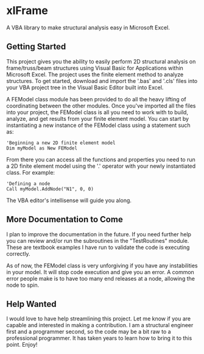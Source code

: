 # xlFrame
A VBA library to make structural analysis easy in Microsoft Excel.

## Getting Started
This project gives you the ability to easily perform 2D structural analysis on frame/truss/beam structures using Visual Basic for Applications within Microsoft Excel. The project uses the finite element method to analyze structures. To get started, download and import the '.bas' and '.cls' files into your VBA project tree in the Visual Basic Editor built into Excel.

A FEModel class module has been provided to do all the heavy lifting of coordinating between the other modules. Once you've imported all the files into your project, the FEModel class is all you need to work with to build, analyze, and get results from your finite element model. You can start by instantiating a new instance of the FEModel class using a statement such as:

    'Beginning a new 2D finite element model
    Dim myModel as New FEModel

From there you can access all the functions and properties you need to run a 2D finite element model using the '.' operator with your newly instantiated class. For example:

    'Defining a node
    Call myModel.AddNode("N1", 0, 0)

The VBA editor's intellisense will guide you along.

## More Documentation to Come
I plan to improve the documentation in the future. If you need further help you can review and/or run the subroutines in the "TestRoutines" module. These are textbook examples I have run to validate the code is executing correctly.

As of now, the FEModel class is very unforgiving if you have any instabilities in your model. It will stop code execution and give you an error. A common error people make is to have too many end releases at a node, allowing the node to spin.

## Help Wanted
I would love to have help streamlining this project. Let me know if you are capable and interested in making a contribution. I am a structural engineer first and a programmer second, so the code may be a bit raw to a professional programmer. It has taken years to learn how to bring it to this point. Enjoy!
